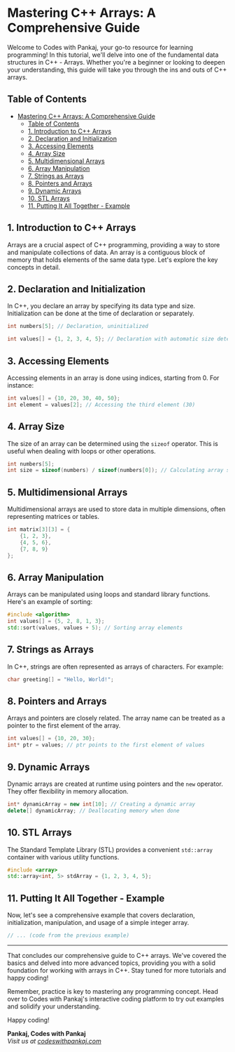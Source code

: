 
# Mastering C++ Arrays: A Comprehensive Guide

Welcome to Codes with Pankaj, your go-to resource for learning programming! In this tutorial, we'll delve into one of the fundamental data structures in C++ - Arrays. Whether you're a beginner or looking to deepen your understanding, this guide will take you through the ins and outs of C++ arrays.

## Table of Contents

- [Mastering C++ Arrays: A Comprehensive Guide](#mastering-c-arrays-a-comprehensive-guide)
  - [Table of Contents](#table-of-contents)
  - [1. Introduction to C++ Arrays ](#1-introduction-to-c-arrays-)
  - [2. Declaration and Initialization ](#2-declaration-and-initialization-)
  - [3. Accessing Elements ](#3-accessing-elements-)
  - [4. Array Size ](#4-array-size-)
  - [5. Multidimensional Arrays ](#5-multidimensional-arrays-)
  - [6. Array Manipulation ](#6-array-manipulation-)
  - [7. Strings as Arrays ](#7-strings-as-arrays-)
  - [8. Pointers and Arrays ](#8-pointers-and-arrays-)
  - [9. Dynamic Arrays ](#9-dynamic-arrays-)
  - [10. STL Arrays ](#10-stl-arrays-)
  - [11. Putting It All Together - Example ](#11-putting-it-all-together---example-)

## 1. Introduction to C++ Arrays <a name="introduction"></a>

Arrays are a crucial aspect of C++ programming, providing a way to store and manipulate collections of data. An array is a contiguous block of memory that holds elements of the same data type. Let's explore the key concepts in detail.

## 2. Declaration and Initialization <a name="declaration-and-initialization"></a>

In C++, you declare an array by specifying its data type and size. Initialization can be done at the time of declaration or separately.

```cpp
int numbers[5]; // Declaration, uninitialized

int values[] = {1, 2, 3, 4, 5}; // Declaration with automatic size determination
```

## 3. Accessing Elements <a name="accessing-elements"></a>

Accessing elements in an array is done using indices, starting from 0. For instance:

```cpp
int values[] = {10, 20, 30, 40, 50};
int element = values[2]; // Accessing the third element (30)
```

## 4. Array Size <a name="array-size"></a>

The size of an array can be determined using the `sizeof` operator. This is useful when dealing with loops or other operations.

```cpp
int numbers[5];
int size = sizeof(numbers) / sizeof(numbers[0]); // Calculating array size
```

## 5. Multidimensional Arrays <a name="multidimensional-arrays"></a>

Multidimensional arrays are used to store data in multiple dimensions, often representing matrices or tables.

```cpp
int matrix[3][3] = {
    {1, 2, 3},
    {4, 5, 6},
    {7, 8, 9}
};
```

## 6. Array Manipulation <a name="array-manipulation"></a>

Arrays can be manipulated using loops and standard library functions. Here's an example of sorting:

```cpp
#include <algorithm>
int values[] = {5, 2, 8, 1, 3};
std::sort(values, values + 5); // Sorting array elements
```

## 7. Strings as Arrays <a name="strings-as-arrays"></a>

In C++, strings are often represented as arrays of characters. For example:

```cpp
char greeting[] = "Hello, World!";
```

## 8. Pointers and Arrays <a name="pointers-and-arrays"></a>

Arrays and pointers are closely related. The array name can be treated as a pointer to the first element of the array.

```cpp
int values[] = {10, 20, 30};
int* ptr = values; // ptr points to the first element of values
```

## 9. Dynamic Arrays <a name="dynamic-arrays"></a>

Dynamic arrays are created at runtime using pointers and the `new` operator. They offer flexibility in memory allocation.

```cpp
int* dynamicArray = new int[10]; // Creating a dynamic array
delete[] dynamicArray; // Deallocating memory when done
```

## 10. STL Arrays <a name="stl-arrays"></a>

The Standard Template Library (STL) provides a convenient `std::array` container with various utility functions.

```cpp
#include <array>
std::array<int, 5> stdArray = {1, 2, 3, 4, 5};
```

## 11. Putting It All Together - Example <a name="example"></a>

Now, let's see a comprehensive example that covers declaration, initialization, manipulation, and usage of a simple integer array.

```cpp
// ... (code from the previous example)
```

---

That concludes our comprehensive guide to C++ arrays. We've covered the basics and delved into more advanced topics, providing you with a solid foundation for working with arrays in C++. Stay tuned for more tutorials and happy coding!

Remember, practice is key to mastering any programming concept. Head over to Codes with Pankaj's interactive coding platform to try out examples and solidify your understanding.

Happy coding!

**Pankaj, Codes with Pankaj**  
*Visit us at [codeswithpankaj.com](https://www.codeswithpankaj.com)*